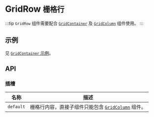# GridRow <small>栅格行</small>

:::tip
`GridRow` 组件需要配合 [`GridContainer`](./grid-container) 及 [`GridColumn`](./grid-column) 组件使用。
:::

## 示例

见 [`GridContainer` 示例](./grid-container#示例)。

## API

### 插槽

| 名称 | 描述 |
| -- | -- |
| `default` | 栅格行内容，直接子组件只能包含 [`GridColumn`](./grid-column) 组件。 |
